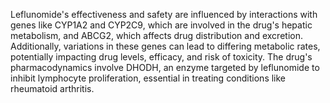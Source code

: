 Leflunomide's effectiveness and safety are influenced by interactions with genes like CYP1A2 and CYP2C9, which are involved in the drug's hepatic metabolism, and ABCG2, which affects drug distribution and excretion. Additionally, variations in these genes can lead to differing metabolic rates, potentially impacting drug levels, efficacy, and risk of toxicity. The drug's pharmacodynamics involve DHODH, an enzyme targeted by leflunomide to inhibit lymphocyte proliferation, essential in treating conditions like rheumatoid arthritis.